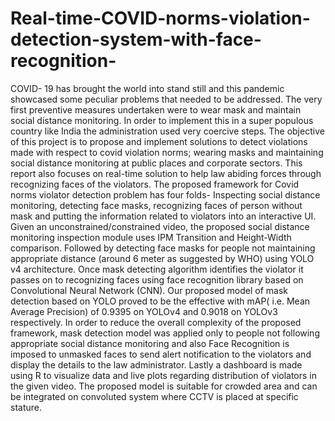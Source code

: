 # Real-time-COVID-norms-violation-detection-system-with-face-recognition-
COVID- 19 has brought the world into stand still and this pandemic showcased some peculiar problems that needed to be addressed. The very first preventive measures undertaken were to wear mask and maintain social distance monitoring. In order to implement this in a super populous country like India the administration used very coercive steps. The objective of this project is to propose and implement solutions to detect violations made with respect to covid violation norms; wearing masks and maintaining social distance monitoring at public places and corporate sectors. This report also focuses on real-time solution to help law abiding forces through recognizing faces of the violators. The proposed framework for Covid norms violator detection problem has four folds- Inspecting social distance monitoring, detecting face masks, recognizing faces of person without mask and putting the information related to violators into an interactive UI. Given an unconstrained/constrained video, the proposed social distance monitoring inspection module uses IPM Transition and Height-Width comparison. Followed by detecting face masks for people not maintaining appropriate distance (around 6 meter as suggested by WHO) using YOLO v4 architecture. Once mask detecting algorithm identifies the violator it passes on to recognizing faces using face recognition library based on Convolutional Neural Network (CNN). Our proposed model of mask detection based on YOLO proved to be the effective with mAP( i.e. Mean Average Precision) of 0.9395 on YOLOv4 and 0.9018 on YOLOv3 respectively. In order to reduce the overall complexity of the proposed framework, mask detection model was applied only to people not following appropriate  social distance monitoring and also Face Recognition is imposed to unmasked faces to send alert notification to the violators and display the details to the law administrator. Lastly a dashboard is made using R to visualize data and live plots regarding distribution of violators in the given video. The proposed model is suitable for crowded area and can be integrated on convoluted system where CCTV is placed at specific stature. 
